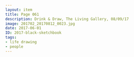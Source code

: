 ```yaml
---
layout: item
title: Page 061
description: Drink & Draw, The Living Gallery, 08/09/17
image: 201702_20170812_0023.jpg
date: 2017-06-01
ID: 2017-black-sketchbook
tags: 
- life drawing 
- people
---
```

